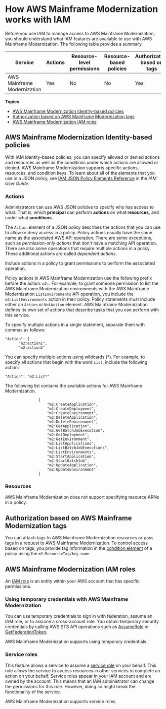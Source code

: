 # How AWS Mainframe Modernization works with IAM<a name="security_iam_service-with-iam"></a>

Before you use IAM to manage access to AWS Mainframe Modernization, you should understand what IAM features are available to use with AWS Mainframe Modernization\. The following table provides a summary\.


| Service | Actions | Resource\-level permissions | Resource\-based policies | Authorization based on tags | Temporary credentials | Service\-linked roles | 
| --- | --- | --- | --- | --- | --- | --- | 
|  AWS Mainframe Modernization  |  Yes  |  No  |  No  |  Yes  |  Yes  |  No  | 

**Topics**
+ [AWS Mainframe Modernization Identity\-based policies](#security_iam_service-with-iam-id-based-policies)
+ [Authorization based on AWS Mainframe Modernization tags](#security_iam_service-with-iam-tags)
+ [AWS Mainframe Modernization IAM roles](#security_iam_service-with-iam-roles)

## AWS Mainframe Modernization Identity\-based policies<a name="security_iam_service-with-iam-id-based-policies"></a>

With IAM identity\-based policies, you can specify allowed or denied actions and resources as well as the conditions under which actions are allowed or denied\. AWS Mainframe Modernization supports specific actions, resources, and condition keys\. To learn about all of the elements that you use in a JSON policy, see [IAM JSON Policy Elements Reference](https://docs.aws.amazon.com/IAM/latest/UserGuide/reference_policies_elements.html) in the *IAM User Guide*\.

### Actions<a name="security_iam_service-with-iam-id-based-policies-actions"></a>

Administrators can use AWS JSON policies to specify who has access to what\. That is, which **principal** can perform **actions** on what **resources**, and under what **conditions**\.

The `Action` element of a JSON policy describes the actions that you can use to allow or deny access in a policy\. Policy actions usually have the same name as the associated AWS API operation\. There are some exceptions, such as *permission\-only actions* that don't have a matching API operation\. There are also some operations that require multiple actions in a policy\. These additional actions are called *dependent actions*\.

Include actions in a policy to grant permissions to perform the associated operation\.

Policy actions in AWS Mainframe Modernization use the following prefix before the action: `m2:`\. For example, to grant someone permission to list the AWS Mainframe Modernization environments with the AWS Mainframe Modernization `ListEnvironments` API operation, you include the `m2:ListEnvironments` action in their policy\. Policy statements must include either an `Action` or `NotAction` element\. AWS Mainframe Modernization defines its own set of actions that describe tasks that you can perform with this service\.

To specify multiple actions in a single statement, separate them with commas as follows:

```
"Action": [
      "m2:action1",
      "m2:action2"
```

You can specify multiple actions using wildcards \(\*\)\. For example, to specify all actions that begin with the word `List`, include the following action:

```
"Action": "m2:List*"
```



The following list contains the available actions for AWS Mainframe Modernization\.

```
               [
                   "m2:CreateApplication",
                   "m2:CreateDeployment",
                   "m2:CreateEnvironment",
                   "m2:DeleteApplication",
                   "m2:DeleteEnvironment",
                   "m2:GetApplication",
                   "m2:GetBatchJobExecution",
                   "m2:GetDeployment",
                   "m2:GetEnvironment",
                   "m2:ListApplications",
                   "m2:ListBatchJobExecutions",
                   "m2:ListEnvironments",
                   "m2:StartApplication",
                   "m2:StartBatchJob",
                   "m2:UpdateApplication",
                   "m2:UpdateEnvironment"
               ]
```

### Resources<a name="security_iam_service-with-iam-id-based-policies-resources"></a>

AWS Mainframe Modernization does not support specifying resource ARNs in a policy\.

## Authorization based on AWS Mainframe Modernization tags<a name="security_iam_service-with-iam-tags"></a>

You can attach tags to AWS Mainframe Modernization resources or pass tags in a request to AWS Mainframe Modernization\. To control access based on tags, you provide tag information in the [condition element](https://docs.aws.amazon.com/IAM/latest/UserGuide/reference_policies_elements_condition.html) of a policy using the `m2:ResourceTag/key-name`\. 

## AWS Mainframe Modernization IAM roles<a name="security_iam_service-with-iam-roles"></a>

An [IAM role](https://docs.aws.amazon.com/IAM/latest/UserGuide/id_roles.html) is an entity within your AWS account that has specific permissions\.

### Using temporary credentials with AWS Mainframe Modernization<a name="security_iam_service-with-iam-roles-tempcreds"></a>

You can use temporary credentials to sign in with federation, assume an IAM role, or to assume a cross\-account role\. You obtain temporary security credentials by calling AWS STS API operations such as [AssumeRole](https://docs.aws.amazon.com/STS/latest/APIReference/API_AssumeRole.html) or [GetFederationToken](https://docs.aws.amazon.com/STS/latest/APIReference/API_GetFederationToken.html)\. 

AWS Mainframe Modernization supports using temporary credentials\. 

### Service roles<a name="security_iam_service-with-iam-roles-service"></a>

This feature allows a service to assume a [service role](https://docs.aws.amazon.com/IAM/latest/UserGuide/id_roles_terms-and-concepts.html#iam-term-service-role) on your behalf\. This role allows the service to access resources in other services to complete an action on your behalf\. Service roles appear in your IAM account and are owned by the account\. This means that an IAM administrator can change the permissions for this role\. However, doing so might break the functionality of the service\.

AWS Mainframe Modernization supports service roles\. 